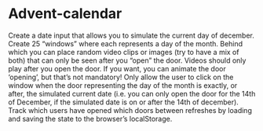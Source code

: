 # Advent-calendar

Create a date input that allows you to simulate the current day of december.
Create 25 “windows” where each represents a day of the month. Behind which you can place random video clips or images (try to have a mix of both) that can only be seen after you “open” the door.
Videos should only play after you open the door.
If you want, you can animate the door ‘opening’, but that’s not mandatory!
Only allow the user to click on the window when the door representing the day of the month is exactly, or after, the simulated current date (i.e. you can only open the door for the 14th of December, if the simulated date is on or after the 14th of december).
Track which users have opened which doors between refreshes by loading and saving the state to the browser’s localStorage.
